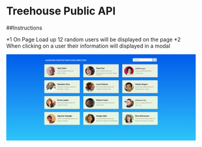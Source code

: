 # Treehouse Public API

##Instructions

*1 On Page Load up 12 random users will be displayed on the page
*2 When clicking on a user their information will displayed in a modal

![Employee Directory](./mockups/mockup1-copy.png)
